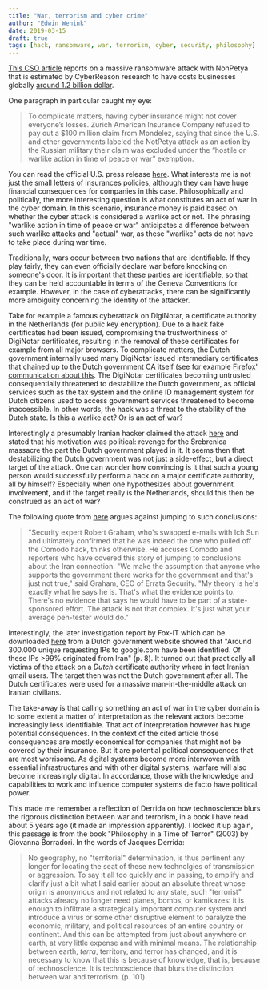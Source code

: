 ```yaml
---
title: "War, terrorism and cyber crime"
author: "Edwin Wenink"
date: 2019-03-15
draft: true
tags: [hack, ransomware, war, terrorism, cyber, security, philosophy]
---
```


[This CSO article](https://www.csoonline.com/article/3345967/is-the-world-ready-for-the-next-big-ransomware-attack.html) reports on a massive ransomware attack with NonPetya that is estimated by CyberReason research to have costs businesses globally [around 1.2 billion dollar](https://www.cybereason.com/blog/notpetya-costs-companies-1.2-billion-in-revenue).

One paragraph in particular caught my eye:

> To complicate matters, having cyber insurance might not cover everyone’s losses. Zurich American Insurance Company refused to pay out a \$100 million claim from Mondelez, saying that since the U.S. and other governments labeled the NotPetya attack as an action by the Russian military their claim was excluded under the “hostile or warlike action in time of peace or war” exemption.

You can read the official U.S. press release [here](https://www.whitehouse.gov/briefings-statements/statement-press-secretary-25/). 
What interests me is not just the small letters of insurances policies, although they can have huge financial consequences for companies in this case.
Philosophically and politically, the more interesting question is what constitutes an act of war in the cyber domain.
In this scenario, insurance money is paid based on whether the cyber attack is considered a warlike act or not.
The phrasing "warlike action in time of peace or war" anticipates a difference between such warlike attacks and "actual" war, as these "warlike" acts do not have to take place during war time.

Traditionally, wars occur between two nations that are identifiable.
If they play fairly, they can even officially declare war before knocking on someone's door. 
It is important that these parties are identifiable, so that they can be held accountable in terms of the Geneva Conventions for example.
However, in the case of cyberattacks, there can be significantly more ambiguity concerning the identity of the attacker.

Take for example a famous cyberattack on DigiNotar, a certificate authority in the Netherlands (for public key encryption). 
Due to a hack fake certificates had been issued, compromising the trustworthiness of DigiNotar certificates, resulting in the removal of these certificates for example from all major browsers. 
To complicate matters, the Dutch government internally used many DigiNotar issued intermediary certificates that chained up to the Dutch government CA itself (see for example [Firefox' communication about this](https://blog.mozilla.org/security/2011/09/02/diginotar-removal-follow-up/).
The DigiNotar certificates becoming untrusted consequentially threatened to destabilize the Dutch government, as official services such as the tax system and the online ID management system for Dutch citizens used to access government services threatened to become inaccessible. 
In other words, the hack was a threat to the stability of the Dutch state.
Is this a warlike act? Or is an act of war?

Interestingly a presumably Iranian hacker claimed the attack [here](https://pastebin.com/1AxH30em) and stated that his motivation was political: revenge for the Srebrenica massacre the part the Dutch government played in it. 
It seems then that destabilizing the Dutch government was not just a side-effect, but a direct target of the attack.
One can wonder how convincing is it that such a young person would successfully perform a hack on a major certificate authority, all by himself? 
Especially when one hypothesizes about government involvement, and if the target really is the Netherlands, should this then be construed as an act of war?

The following quote from [here](https://www.computerworld.com/article/2507509/comodo-hacker-claims-another-certificate-authority.html) argues against jumping to such conclusions:

> "Security expert Robert Graham, who's swapped e-mails with Ich Sun and ultimately confirmed that he was indeed the one who pulled off the Comodo hack, thinks otherwise. He accuses Comodo and reporters who have covered this story of jumping to conclusions about the Iran connection. "We make the assumption that anyone who supports the government there works for the government and that's just not true," said Graham, CEO of Errata Security. "My theory is he's exactly what he says he is. That's what the evidence points to. There's no evidence that says he would have to be part of a state-sponsored effort. The attack is not that complex. It's just what your average pen-tester would do."

Interestingly, the later investigation report by Fox-IT which can be downloaded [here](www.rijksoverheid.nl/bestanden/documenten-en-publicaties/rapporten/2011/09/05/diginotar-public-report-version-1/rapport-fox-it-operation-black-tulip-v1-0.pdf) from a Dutch government website showed that "Around 300.000 unique requesting IPs to google.com have been identified. Of these IPs \>99% originated from Iran" (p. 8). 
It turned out that practically all victims of the attack on a *Dutch* certificate authority where in fact Iranian gmail users. 
The target then was not the Dutch government after all. The Dutch certificates were used for a massive man-in-the-middle attack on Iranian civilians.

The take-away is that calling something an act of war in the cyber domain is to some extent a matter of interpretation as the relevant actors become increasingly less identifiable.
That act of interpretation however has huge potential consequences.
In the context of the cited article those consequences are mostly economical for companies that might not be covered by their insurance. 
But it are potential political consequences that are most worrisome. 
As digital systems become more interwoven with essential infrastructures and with other digital systems, warfare will also become increasingly digital.
In accordance, those with the knowledge and capabilities to work and influence computer systems de facto have political power.

This made me remember a reflection of Derrida on how technoscience blurs the rigorous distinction between war and terrorism, in a book I have read about 5 years ago (it made an impression apparently). 
I looked it up again, this passage is from the book "Philosophy in a Time of Terror" (2003) by Giovanna Borradori. 
In the words of Jacques Derrida:

> No geography, no "territorial" determination, is thus pertinent any longer for locating the seat of these new technolgies of transmission or aggression. To say it all too quickly and in passing, to amplify and clarify just a bit what I said earlier about an absolute threat whose origin is anonymous and not related to any state, such "terrorist" attacks already no longer need planes, bombs, or kamikazes: it is enough to infiltrate a strategically important computer system and introduce a virus or some other disruptive element to paralyze the economic, military, and political resources of an entire country or continent. And this can be attempted from just about anywhere on earth, at very little expense and with minimal means. The relationship between earth, *terra*, territory, and terror has changed, and it is necessary to know that this is because of knowledge, that is, because of technoscience. It is technoscience that blurs the distinction between war and terrorism. (p. 101)

